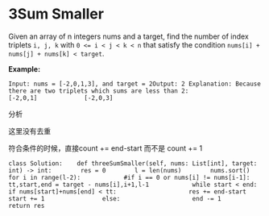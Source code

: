 # 3Sum Smaller

Given an array of n integers nums and a target, find the number of index triplets `i, j, k` with `0 <= i < j < k < n` that satisfy the condition `nums[i] + nums[j] + nums[k] < target`.

**Example:**

```text
Input: nums = [-2,0,1,3], and target = 2Output: 2 Explanation: Because there are two triplets which sums are less than 2:             [-2,0,1]             [-2,0,3]
```

分析

这里没有去重

符合条件的时候，直接count += end-start 而不是 count += 1

```text
class Solution:    def threeSumSmaller(self, nums: List[int], target: int) -> int:        res = 0        l = len(nums)        nums.sort()        for i in range(l-2):            #if i == 0 or nums[i] != nums[i-1]:            tt,start,end = target - nums[i],i+1,l-1            while start < end:                if nums[start]+nums[end] < tt:                    res += end-start                    start += 1                else:                    end -= 1        return res
```

